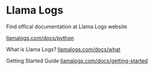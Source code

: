 # Llama Logs

Find offical documentation at Llama Logs website

[llamalogs.com/docs/python](https://llamalogs.com/docs/python)

What is Llama Logs?
[llamalogs.com/docs/what](https://llamalogs.com/docs/what)

Getting Started Guide
[llamalogs.com/docs/getting-started](https://llamalogs.com/docs/getting-started)